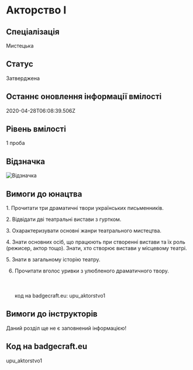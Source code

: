 # Акторство І

## Спеціалізація

Мистецька

## Статус

Затверджена

## Останнє оновлення інформації вмілості

2020-04-28T06:08:39.506Z

## Рівень вмілості

1 проба

## Відзначка

![Відзначка](../images/Aktorstvo_I/__________1.jpg)

## Вимоги до юнацтва

<p>1. Прочитати три драматичні твори українських письменників.</p>

<p>2. Відвідати дві театральні вистави з гуртком. </p>

<p>3. Охарактеризувати основні жанри театрального мистецтва.</p>

<p>4. Знати основних осіб, що працюють при створенні вистави та їх
роль (режисер, актор тощо). Знати, хто створює вистави у місцевому театрі.</p>

<p>5. Знати в загальному історію театру.</p>

6. Прочитати вголос уривки з улюбленого драматичного твору.<br><br><br><br>код на badgecraft.eu: upu_aktorstvo1<br>

## Вимоги до інструкторів

Даний розділ ще не є заповнений інформацією!

## Код на badgecraft.eu

upu_aktorstvo1